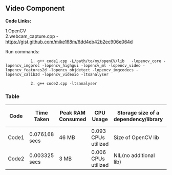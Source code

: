 ## Video Component

**Code Links:**

1.OpenCV      
2.webcam_capture.cpp - https://gist.github.com/mike168m/6dd4eb42b2ec906e064d

Run commands:

               1. g++ code1.cpp -L/path/to/my/openCV/lib   -lopencv_core -lopencv_imgproc -lopencv_highgui -lopencv_ml -lopencv_video -lopencv_features2d -lopencv_objdetect -lopencv_imgcodecs -lopencv_calib3d -lopencv_videoio -ltsanalyser

               2. g++ code2.cpp -ltsanalyser
      

### Table

| Code | Time Taken | Peak RAM Consumed | CPU Usage | Storage size of a dependency/library | Lines of code|
| ------ | ------ | -------------- | ---------- | --------- | ---------- |
| Code1 | 0.076168 secs  | 46 MB  |   0.093 CPUs utilized  | Size of OpenCV lib | 58 |  
| Code2 | 0.003325 secs  | 3 MB |  0.006 CPUs utilized  | NIL(no additional lib) | 179 |